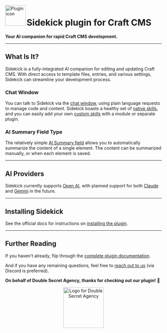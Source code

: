 <img width="66" align="left" src="https://plugins.doublesecretagency.com/sidekick/images/icon.svg?v=3" alt="Plugin icon">

# Sidekick plugin for Craft CMS

**Your AI companion for rapid Craft CMS development.**

---

## What Is It?

Sidekick is a fully-integrated AI companion for editing and updating Craft CMS. With direct access to template files, entries, and various settings, Sidekick can streamline your development process.

### Chat Window

You can talk to Sidekick via the [chat window](https://plugins.doublesecretagency.com/sidekick/chat-window/), using plain language requests to manage code and content. Sidekick boasts a healthy set of [native skills](https://plugins.doublesecretagency.com/sidekick/native-skills/), and you can easily add your own [custom skills](https://plugins.doublesecretagency.com/sidekick/custom-skills/) with a module or separate plugin.

### AI Summary Field Type

The relatively simple [AI Summary field](https://plugins.doublesecretagency.com/sidekick/fields/ai-summary) allows you to automatically summarize the content of a single element. The content can be summarized manually, or when each element is saved.

---

## AI Providers

Sidekick currently supports [Open AI](https://openai.com), with planned support for both [Claude](https://github.com/doublesecretagency/craft-sidekick/issues/1) and [Gemini](https://github.com/doublesecretagency/craft-sidekick/issues/2) in the future.

---

## Installing Sidekick

See the official docs for instructions on [installing the plugin](https://plugins.doublesecretagency.com/sidekick/getting-started/).

---

## Further Reading

If you haven't already, flip through the [complete plugin documentation](https://plugins.doublesecretagency.com/sidekick/).

And if you have any remaining questions, feel free to [reach out to us](https://www.doublesecretagency.com/contact) (via Discord is preferred).

**On behalf of Double Secret Agency, thanks for checking out our plugin!** 🍺

<p align="center">
    <img width="130" src="https://www.doublesecretagency.com/resources/images/dsa-transparent.png" alt="Logo for Double Secret Agency">
</p>
